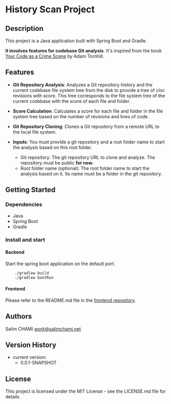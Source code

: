 # History Scan Project

## Description

This project is a Java application built with Spring Boot and Gradle.

**It involves features for codebase Git analysis**.
It's inspired from the book [Your Code as a Crime Scene](https://pragprog.com/book/atcrime/your-code-as-a-crime-scene)
by Adam Tornhill.

## Features

- **Git Repository Analysis**: Analyzes a Git repository history and the current codebase file system tree from the disk
  to provide a tree of cloc revisions with score.
  This tree corresponds to the file system tree of the current codebase with the score of each file and folder.

- **Score Calculation**: Calculates a score for each file and folder in the file system tree based on the number of
  revisions and lines of code.

- **Git Repository Cloning**: Clones a Git repository from a remote URL to the local file system.

- **Inputs**: You must provide a git repository and a root folder name to start the analysis based on this root folder.
    - Git repository: The git repository URL to clone and analyze. The repository must be public **for now**.
    - Root folder name (optional): The root folder name to start the analysis based on it.
      Its name must be a folder in the git repository.

## Getting Started

### Dependencies

- Java
- Spring Boot
- Gradle

### Install and start

#### Backend

Start the spring boot application on the default port.

```
    ./gradlew build
    ./gradlew bootRun
```

#### Frontend

Please refer to the README.md file in the [frontend repository](https://github.com/salimchami/historyscan-statics.git).

## Authors

Salim CHAMI
work@salimchami.net

## Version History

* current version:
    * 0.0.1-SNAPSHOT

## License

This project is licensed under the MIT License - see the LICENSE.md file for details.